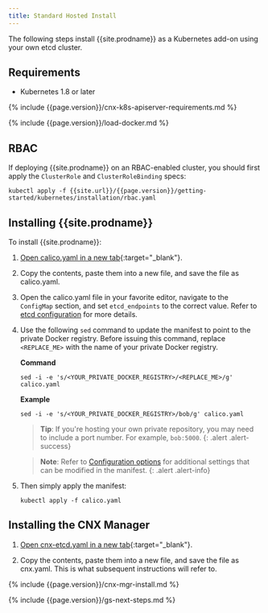 ```yaml
---
title: Standard Hosted Install
---
```


The following steps install {{site.prodname}} as a Kubernetes add-on using your own etcd cluster.

## Requirements

- Kubernetes 1.8 or later

{% include {{page.version}}/cnx-k8s-apiserver-requirements.md %}

{% include {{page.version}}/load-docker.md %}

## RBAC

If deploying {{site.prodname}} on an RBAC-enabled cluster, you should first apply the `ClusterRole` and `ClusterRoleBinding` specs:

```
kubectl apply -f {{site.url}}/{{page.version}}/getting-started/kubernetes/installation/rbac.yaml
```

## Installing {{site.prodname}}

To install {{site.prodname}}:

1. [Open calico.yaml in a new tab](calico.yaml){:target="_blank"}.

1. Copy the contents, paste them into a new file, and save the file as calico.yaml.

1. Open the calico.yaml file in your favorite editor, navigate to the `ConfigMap`
   section, and set `etcd_endpoints` to the correct value. Refer to [etcd configuration](index#etcd-configuration)
   for more details.

1. Use the following `sed` command to update the manifest to point to the private
   Docker registry. Before issuing this command, replace `<REPLACE_ME>` 
   with the name of your private Docker registry.

   **Command**
   ```shell
   sed -i -e 's/<YOUR_PRIVATE_DOCKER_REGISTRY>/<REPLACE_ME>/g' calico.yaml
   ```
   
   **Example**

   ```shell
   sed -i -e 's/<YOUR_PRIVATE_DOCKER_REGISTRY>/bob/g' calico.yaml
   ```
   > **Tip**: If you're hosting your own private repository, you may need to include
   > a port number. For example, `bob:5000`.
   {: .alert .alert-success}
   
   > **Note**: Refer to [Configuration options](index#configuration-options) for additional
   > settings that can be modified in the manifest.
   {: .alert .alert-info}

1. Then simply apply the manifest:

   ```shell
   kubectl apply -f calico.yaml
   ```

## Installing the CNX Manager

1. [Open cnx-etcd.yaml in a new tab](1.7/cnx-etcd.yaml){:target="_blank"}.

1. Copy the contents, paste them into a new file, and save the file as cnx.yaml.
   This is what subsequent instructions will refer to.
   
{% include {{page.version}}/cnx-mgr-install.md %}

{% include {{page.version}}/gs-next-steps.md %}

